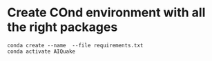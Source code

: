 
# Create COnd environment with all the right packages

    conda create --name  --file requirements.txt
    conda activate AIQuake
